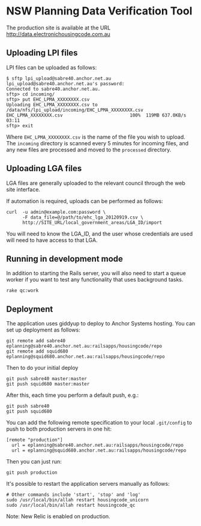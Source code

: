 NSW Planning Data Verification Tool
===================================

The production site is available at the URL
http://data.electronichousingcode.com.au

Uploading LPI files
-------------------

LPI files can be uploaded as follows:

    $ sftp lpi_upload@sabre40.anchor.net.au
    lpi_upload@sabre40.anchor.net.au's password: 
    Connected to sabre40.anchor.net.au.
    sftp> cd incoming/
    sftp> put EHC_LPMA_XXXXXXXX.csv
    Uploading EHC_LPMA_XXXXXXXX.csv to /data/nfs/lpi_upload/incoming/EHC_LPMA_XXXXXXXX.csv
    EHC_LPMA_XXXXXXXX.csv                         100%  119MB 637.0KB/s   03:11    
    sftp> exit

Where `EHC_LPMA_XXXXXXXX.csv` is the name of the file you wish to upload.  The
`incoming` directory is scanned every 5 minutes for incoming files, and any new
files are processed and moved to the `processed` directory.

Uploading LGA files
-------------------

LGA files are generally uploaded to the relevant council through the web site
interface.

If automation is required, uploads can be performed as follows:

    curl  -u admin@example.com:password \
          -F data_file=@/path/to/ehc_lga_20120919.csv \
          http://SITE_URL/local_government_areas/LGA_ID/import

You will need to know the LGA_ID, and the user whose credentials are used will
need to have access to that LGA.


Running in development mode
---------------------------

In addition to starting the Rails server, you will also need to start a queue
worker if you want to test any functionality that uses background tasks.

    rake qc:work

Deployment
----------

The application uses giddyup to deploy to Anchor Systems hosting.
You can set up deployment as follows:

    git remote add sabre40 eplanning@sabre40.anchor.net.au:railsapps/housingcode/repo
    git remote add squid680 eplanning@squid680.anchor.net.au:railsapps/housingcode/repo

Then to do your initial deploy

    git push sabre40 master:master
    git push squid680 master:master

After this, each time you perform a default push, e.g.:

    git push sabre40
    git push squid680

You can add the following remote specification to your local `.git/config` to
push to both production servers in one hit:

    [remote "production"]
      url = eplanning@sabre40.anchor.net.au:railsapps/housingcode/repo
      url = eplanning@squid680.anchor.net.au:railsapps/housingcode/repo

Then you can just run:

    git push production

It's possible to restart the application servers manually as follows:

    # Other commands include 'start', 'stop' and 'log'
    sudo /usr/local/bin/allah restart housingcode_unicorn
    sudo /usr/local/bin/allah restart housingcode_qc

Note: New Relic is enabled on production.

